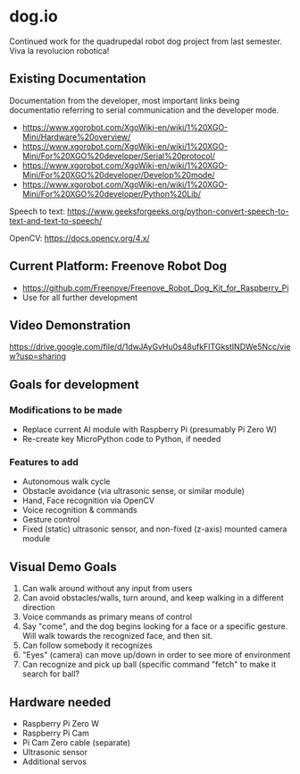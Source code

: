 # dog.io
Continued work for the quadrupedal robot dog project from last semester. Viva la revolucion robotica!

## Existing Documentation
Documentation from the developer, most important links being documentatio referring to serial communication and the developer mode.
- https://www.xgorobot.com/XgoWiki-en/wiki/1%20XGO-Mini/Hardware%20overview/
- https://www.xgorobot.com/XgoWiki-en/wiki/1%20XGO-Mini/For%20XGO%20developer/Serial%20protocol/
- https://www.xgorobot.com/XgoWiki-en/wiki/1%20XGO-Mini/For%20XGO%20developer/Develop%20mode/
- https://www.xgorobot.com/XgoWiki-en/wiki/1%20XGO-Mini/For%20XGO%20developer/Python%20Lib/

Speech to text: https://www.geeksforgeeks.org/python-convert-speech-to-text-and-text-to-speech/

OpenCV: https://docs.opencv.org/4.x/

## Current Platform: Freenove Robot Dog
- https://github.com/Freenove/Freenove_Robot_Dog_Kit_for_Raspberry_Pi
- Use for all further development

## Video Demonstration
https://drive.google.com/file/d/1dwJAyGvHu0s48ufkFITGkstINDWe5Ncc/view?usp=sharing

## Goals for development
### Modifications to be made
- Replace current AI module with Raspberry Pi (presumably Pi Zero W)
- Re-create key MicroPython code to Python, if needed

### Features to add
- Autonomous walk cycle
- Obstacle avoidance (via ultrasonic sense, or similar module)
- Hand, Face recognition via OpenCV
- Voice recognition & commands
- Gesture control
- Fixed (static) ultrasonic sensor, and non-fixed (z-axis) mounted camera module

## Visual Demo Goals
1. Can walk around without any input from users
2. Can avoid obstacles/walls, turn around, and keep walking in a different direction
3. Voice commands as primary means of control
4. Say "come", and the dog begins looking for a face or a specific gesture. Will walk towards the recognized face, and then sit. 
5. Can follow somebody it recognizes
6. "Eyes" (camera) can move up/down in order to see more of environment
7. Can recognize and pick up ball (specific command "fetch" to make it search for ball?

## Hardware needed
- Raspberry Pi Zero W
- Raspberry Pi Cam
- Pi Cam Zero cable (separate)
- Ultrasonic sensor
- Additional servos
